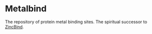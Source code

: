 # Metalbind

The repository of protein metal binding sites. The spiritual successor to [ZincBind](https://zincbind.net).